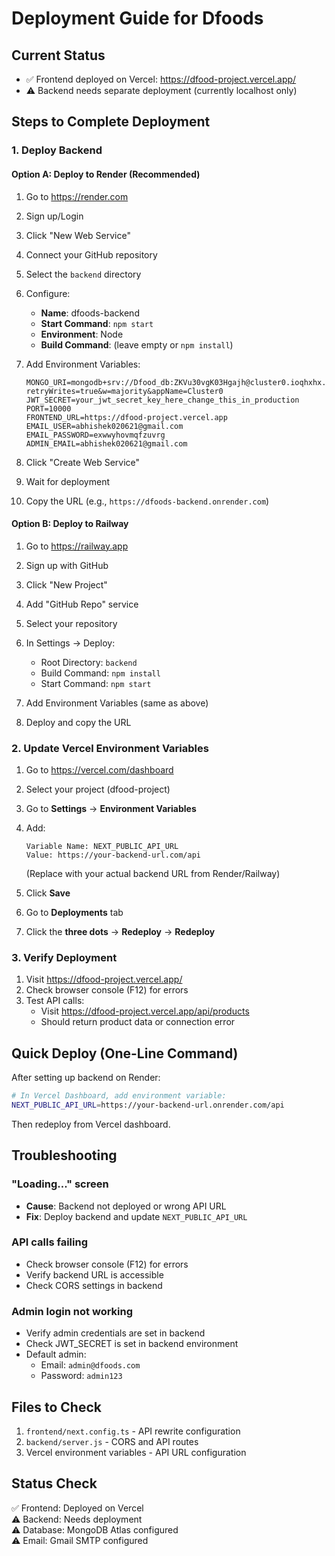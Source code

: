# Deployment Guide for Dfoods

## Current Status
- ✅ Frontend deployed on Vercel: https://dfood-project.vercel.app/
- ⚠️ Backend needs separate deployment (currently localhost only)

## Steps to Complete Deployment

### 1. Deploy Backend

#### Option A: Deploy to Render (Recommended)
1. Go to https://render.com
2. Sign up/Login
3. Click "New Web Service"
4. Connect your GitHub repository
5. Select the `backend` directory
6. Configure:
   - **Name**: dfoods-backend
   - **Start Command**: `npm start`
   - **Environment**: Node
   - **Build Command**: (leave empty or `npm install`)
   
7. Add Environment Variables:
   ```
   MONGO_URI=mongodb+srv://Dfood_db:ZKVu30vgK03Hgajh@cluster0.ioqhxhx.mongodb.net/dfoods?retryWrites=true&w=majority&appName=Cluster0
   JWT_SECRET=your_jwt_secret_key_here_change_this_in_production
   PORT=10000
   FRONTEND_URL=https://dfood-project.vercel.app
   EMAIL_USER=abhishek020621@gmail.com
   EMAIL_PASSWORD=exwwyhovmqfzuvrg
   ADMIN_EMAIL=abhishek020621@gmail.com
   ```

8. Click "Create Web Service"
9. Wait for deployment
10. Copy the URL (e.g., `https://dfoods-backend.onrender.com`)

#### Option B: Deploy to Railway
1. Go to https://railway.app
2. Sign up with GitHub
3. Click "New Project"
4. Add "GitHub Repo" service
5. Select your repository
6. In Settings → Deploy:
   - Root Directory: `backend`
   - Build Command: `npm install`
   - Start Command: `npm start`
   
7. Add Environment Variables (same as above)
8. Deploy and copy the URL

### 2. Update Vercel Environment Variables

1. Go to https://vercel.com/dashboard
2. Select your project (dfood-project)
3. Go to **Settings** → **Environment Variables**
4. Add:
   ```
   Variable Name: NEXT_PUBLIC_API_URL
   Value: https://your-backend-url.com/api
   ```
   (Replace with your actual backend URL from Render/Railway)

5. Click **Save**
6. Go to **Deployments** tab
7. Click the **three dots** → **Redeploy** → **Redeploy**

### 3. Verify Deployment

1. Visit https://dfood-project.vercel.app/
2. Check browser console (F12) for errors
3. Test API calls:
   - Visit https://dfood-project.vercel.app/api/products
   - Should return product data or connection error

## Quick Deploy (One-Line Command)

After setting up backend on Render:

```bash
# In Vercel Dashboard, add environment variable:
NEXT_PUBLIC_API_URL=https://your-backend-url.onrender.com/api
```

Then redeploy from Vercel dashboard.

## Troubleshooting

### "Loading..." screen
- **Cause**: Backend not deployed or wrong API URL
- **Fix**: Deploy backend and update `NEXT_PUBLIC_API_URL`

### API calls failing
- Check browser console (F12) for errors
- Verify backend URL is accessible
- Check CORS settings in backend

### Admin login not working
- Verify admin credentials are set in backend
- Check JWT_SECRET is set in backend environment
- Default admin:
  - Email: `admin@dfoods.com`
  - Password: `admin123`

## Files to Check

1. `frontend/next.config.ts` - API rewrite configuration
2. `backend/server.js` - CORS and API routes
3. Vercel environment variables - API URL configuration

## Status Check

✅ Frontend: Deployed on Vercel  
⚠️ Backend: Needs deployment  
⚠️ Database: MongoDB Atlas configured  
⚠️ Email: Gmail SMTP configured  

